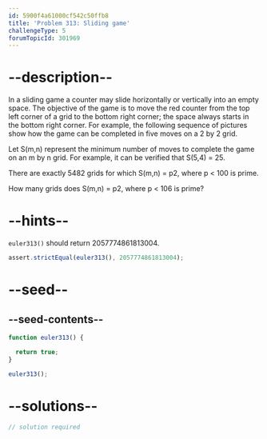 ```yaml
---
id: 5900f4a61000cf542c50ffb8
title: 'Problem 313: Sliding game'
challengeType: 5
forumTopicId: 301969
---
```


# --description--

In a sliding game a counter may slide horizontally or vertically into an empty space. The objective of the game is to move the red counter from the top left corner of a grid to the bottom right corner; the space always starts in the bottom right corner. For example, the following sequence of pictures show how the game can be completed in five moves on a 2 by 2 grid.

Let S(m,n) represent the minimum number of moves to complete the game on an m by n grid. For example, it can be verified that S(5,4) = 25.

There are exactly 5482 grids for which S(m,n) = p2, where p &lt; 100 is prime.

How many grids does S(m,n) = p2, where p &lt; 106 is prime?

# --hints--

`euler313()` should return 2057774861813004.

```js
assert.strictEqual(euler313(), 2057774861813004);
```

# --seed--

## --seed-contents--

```js
function euler313() {

  return true;
}

euler313();
```

# --solutions--

```js
// solution required
```
